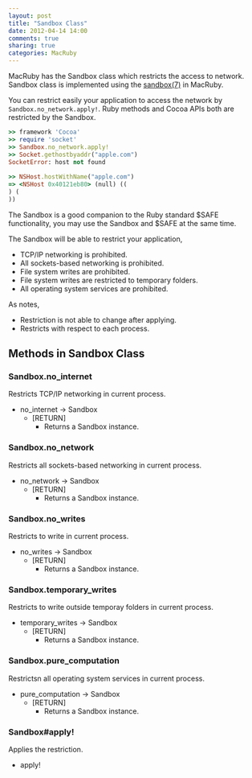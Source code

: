 ```yaml
---
layout: post
title: "Sandbox Class"
date: 2012-04-14 14:00
comments: true
sharing: true
categories: MacRuby
---
```


MacRuby has the Sandbox class which restricts the access to network. Sandbox class is implemented using the [sandbox(7)](https://developer.apple.com/library/mac/#documentation/Darwin/Reference/ManPages/man7/sandbox.7.html) in MacRuby.

You can restrict easily your application to access the network by `Sandbox.no_network.apply!`. Ruby methods and Cocoa APIs both are restricted by the Sandbox.

```ruby
>> framework 'Cocoa'
>> require 'socket'
>> Sandbox.no_network.apply!
>> Socket.gethostbyaddr("apple.com")
SocketError: host not found
	
>> NSHost.hostWithName("apple.com")
=> <NSHost 0x40121eb80> (null) ((
) (
))
```

The Sandbox is a good companion to the Ruby standard $SAFE functionality, you may use the Sandbox and $SAFE at the same time.

The Sandbox will be able to restrict your application,

- TCP/IP networking is prohibited.
- All sockets-based networking is prohibited. 
- File system writes are prohibited.
- File system writes are restricted to temporary folders.
- All operating system services are prohibited.

As notes,

- Restriction is not able to change after applying.
- Restricts with respect to each process.

## Methods in Sandbox Class
### Sandbox.no_internet

Restricts TCP/IP networking in current process.

- no_internet -> Sandbox
  - [RETURN]
	- Returns a Sandbox instance.


### Sandbox.no_network

Restricts all sockets-based networking in current process.

- no_network -> Sandbox
  - [RETURN]
	- Returns a Sandbox instance.


### Sandbox.no_writes

Restricts to write in current process.

- no_writes -> Sandbox
  - [RETURN]
	- Returns a Sandbox instance.


### Sandbox.temporary_writes

Restricts to write outside temporay folders in current process.

- temporary_writes -> Sandbox
  - [RETURN]
	- Returns a Sandbox instance.


### Sandbox.pure_computation

Restrictsn all operating system services in current process.

- pure_computation -> Sandbox
  - [RETURN]
	- Returns a Sandbox instance.


### Sandbox#apply!

Applies the restriction.

- apply!